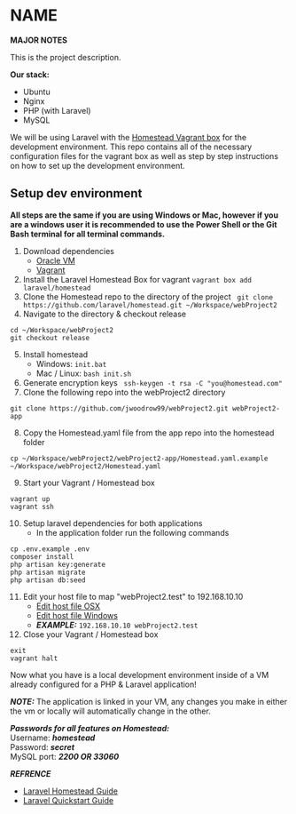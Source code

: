 # NAME

**MAJOR NOTES**

This is the project description.

**Our stack:**
* Ubuntu
* Nginx
* PHP (with Laravel)
* MySQL

We will be using Laravel with the [Homestead Vagrant box](https://laravel.com/docs/5.8/homestead) for the development environment. This repo contains all of the necessary configuration files for the vagrant box as well as step by step instructions on how to set up the development environment.

## Setup dev environment

**All steps are the same if you are using Windows or Mac, however if you are a windows user it is recommended to use the Power Shell or the Git Bash terminal for all terminal commands.**

 1. Download dependencies
	 * [Oracle VM](https://www.virtualbox.org/wiki/Downloads)
	 * [Vagrant](https://www.vagrantup.com/downloads.html)
2. Install the Laravel Homestead Box for vagrant
``` vagrant box add laravel/homestead ```
3. Clone the Homestead repo to the directory of the project
``` git clone https://github.com/laravel/homestead.git ~/Workspace/webProject2```
4. Navigate to the directory & checkout release
```
cd ~/Workspace/webProject2
git checkout release 
```
5. Install homestead
	* Windows: ``` init.bat ```
	* Mac / Linux: ``` bash init.sh ```
6. Generate encryption keys
``` ssh-keygen -t rsa -C "you@homestead.com"```
7. Clone the following repo into the webProject2 directory
``` 
git clone https://github.com/jwoodrow99/webProject2.git webProject2-app
```
8. Copy the Homestead.yaml file from the app repo into the homestead folder
```
cp ~/Workspace/webProject2/webProject2-app/Homestead.yaml.example ~/Workspace/webProject2/Homestead.yaml
```
9. Start your Vagrant / Homestead box
``` 
vagrant up 
vagrant ssh 
```
10. Setup laravel dependencies for both applications
	* In the application folder run the following commands
```
cp .env.example .env
composer install
php artisan key:generate
php artisan migrate
php artisan db:seed
```
11. Edit your host file to map "webProject2.test" to 192.168.10.10
	* [Edit host file OSX](https://www.imore.com/how-edit-your-macs-hosts-file-and-why-you-would-want)
	* [Edit host file Windows](https://www.techwalla.com/articles/how-to-edit-your-windows-hosts-file)
	* ***EXAMPLE:*** ```192.168.10.10 webProject2.test```
12. Close your Vagrant / Homestead box
``` 
exit
vagrant halt 
```

Now what you have is a local development environment inside of a VM already configured for a PHP & Laravel application!

***NOTE:*** The application is linked in your VM, any changes you make in either the vm or locally will automatically change in the other.

***Passwords for all features on Homestead:***<br/>
Username: ***homestead***<br/>
Password: ***secret***<br/>
MySQL port: ***2200 OR 33060***<br/>

***REFRENCE***
* [Laravel Homestead Guide](https://laravel.com/docs/5.8/homestead)
* [Laravel Quickstart Guide](https://laravel.com/docs/4.2/quick)
